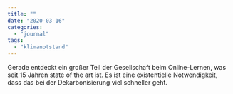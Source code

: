 ```yaml
---
title: ""
date: "2020-03-16"
categories: 
  - "journal"
tags: 
  - "klimanotstand"
---
```


Gerade entdeckt ein großer Teil der Gesellschaft beim Online-Lernen, was seit 15 Jahren state of the art ist. Es ist eine existentielle Notwendigkeit, dass das bei der Dekarbonisierung viel schneller geht.
